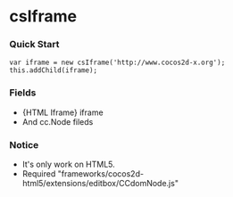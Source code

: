 csIframe
=========

### Quick Start

```
var iframe = new csIframe('http://www.cocos2d-x.org');
this.addChild(iframe);
```

### Fields

- {HTML Iframe} iframe
- And cc.Node fileds

### Notice

- It's only work on HTML5.
- Required "frameworks/cocos2d-html5/extensions/editbox/CCdomNode.js"
